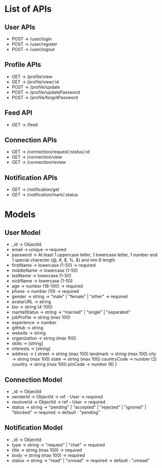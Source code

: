 # List of APIs

## User APIs

- POST -> /user/login
- POST -> /user/register
- POST -> /user/logout

## Profile APIs

- GET -> /profile/view
- GET -> /profile/view/:id
- POST -> /profile/update
- POST -> /profile/updatePassword
- POST -> /profile/forgotPassword

## Feed API

- GET -> /feed

## Connection APIs

- GET -> /connection/request/:status/:id
- GET -> /connection/view
- GET -> /connection/review

## Notification APIs

- GET -> /notification/get
- GET -> /notification/mark/:status

# Models

## User Model

- \_id -> ObjectId
- email -> unique -> required
- password -> At least 1 uppercase letter, 1 lowercase letter, 1 number and 1 special character (@, #, $, %, &) and min 6 length
- firstName -> lowercase (1-50) -> required
- middleName -> lowercase (1-50)
- lastName -> lowercase (1-50)
- nickName -> lowercase (1-50)
- age -> number (18-100) -> required
- phone -> number (10) -> required
- gender -> string -> "male" | "female" | "other" -> required
- avatarURL -> string
- bio -> string (4-100)
- maritalStatus -> string -> "married" | "single" | "separated"
- jobProfile -> string (max 100)
- experience -> number
- gitHub -> string
- website -> string
- organization -> string (max 100)
- skills -> [string]
- interests -> [string]
- address -> {
  street -> string (max 100)
  landmark -> string (max 100)
  city -> string (max 100)
  state -> string (max 100)
  countryCode -> number (2)
  country -> string (max 100)
  pinCode -> number (6)
  }

## Connection Model

- \_id -> ObjectId
- senderId -> ObjectId -> ref - User -> required
- receiverId -> ObjectId -> ref - User -> required
- status -> string -> "pending" | "accepted" | "rejected" | "ignored" | "blocked" -> required -> default : "pending"

## Notification Model

- \_id -> ObjectId
- type -> string -> "request" | "chat" -> required
- title -> string (max 100) -> required
- body -> string (max 100) -> required
- status -> string -> "read" | "unread" -> required -> default : "unread"
